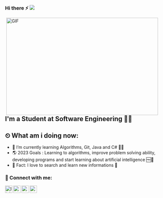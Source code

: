 ### Hi there ⚡ ![](https://komarev.com/ghpvc/?username=your-github-mercethem&style=plastic)

<img align="right" alt="GIF" src="https://i.giphy.com/media/Lny6Rw04nsOOc/giphy.gif" width="500" height="320" />

## I'm a Student at Software Engineering 👨‍🎓
## ⏲ What am i doing now:
- 🔭 I’m currently learning Algorithms, Git, Java and C# 👩‍💻
- 🌎 2023 Goals : Learning to algorithms, improve problem solving ability, developing programs and start learning about artificial intelligence 🆓🤖
- 👋 Fact: I love to search and learn new informations 🚀

### 📩 Connect with me:

[<img align="left" alt="linkedin | LinkedIn" width="24px" src="https://raw.githubusercontent.com/peterthehan/peterthehan/master/assets/linkedin.svg" />][linkedin]
[<img align="left" height="24" width="24" src="https://upload.wikimedia.org/wikipedia/commons/7/7e/Gmail_icon_%282020%29.svg" />][gmail]
[<img align="left" height="24" width="24" src="https://user-images.githubusercontent.com/17762967/42728663-26ebdb04-87dd-11e8-928f-fb01479a2ce1.png" />][hackerrank]
[<img align="left" height="24" width="24" src="https://upload.wikimedia.org/wikipedia/commons/e/ef/Stack_Overflow_icon.svg" />][stackoverflow]

<br />
</a>

<br />

[linkedin]: https://www.linkedin.com/in/mercethem/
[hackerrank]: https://www.hackerrank.com/mercethem/
[stackoverflow]: https://stackoverflow.com/users/20124061/ethem-merc/
[gmail]: mailto:mercethem@gmail.com
[git]: https://git-scm.com/
[github]: https://github.com/IbrahimTalha0
